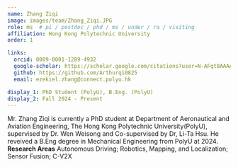 ```yaml
---
name: Zhang Ziqi
image: images/team/Zhang_Ziqi.JPG
role: ms  # pi / postdoc / phd / ms / under / ra / visiting
affiliation: Hong Kong Polytechnic University
order: 1

links:
  orcid: 0009-0001-1289-4932
  google-scholar: https://scholar.google.com/citations?user=N-AFqt8AAAAJ&hl=en
  github: https://github.com/Arthurqi0825
  email: ezekiel.zhang@connect.polyu.hk

display_1: PhD Student (PolyU), B.Eng. (PolyU)
display_2: Fall 2024 - Present
---
```


<!--  Add a short self introduction here -->
<!-- Like Research Areas -->

Mr. Zhang Ziqi is currently a PhD student at Department of Aeronautical and Aviation Engineering, The Hong Kong Polytechnic University(PolyU), supervised by Dr. Wen Weisong and Co-supervised by Dr, Li-Ta Hsu. He reveived  a B.Eng degree in Mechanical Engineering from PolyU at 2024. 
**Research Areas**
Autonomous Driving; Robotics, Mapping, and Localization; Sensor Fusion; C-V2X


